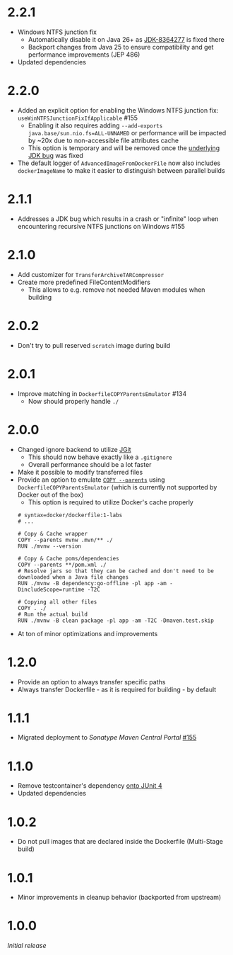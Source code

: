 # 2.2.1
* Windows NTFS junction fix
  * Automatically disable it on Java 26+ as [JDK-8364277](https://bugs.openjdk.org/browse/JDK-8364277) is fixed there
  * Backport changes from Java 25 to ensure compatibility and get performance improvements (JEP 486)
* Updated dependencies

# 2.2.0
* Added an explicit option for enabling the Windows NTFS junction fix: ``useWinNTFSJunctionFixIfApplicable`` #155
  * Enabling it also requires adding ``--add-exports java.base/sun.nio.fs=ALL-UNNAMED`` or performance will be impacted by ~20x due to non-accessible file attributes cache
  * This option is temporary and will be removed once the [underlying JDK bug](https://bugs.openjdk.org/browse/JDK-8364277) was fixed
* The default logger of ``AdvancedImageFromDockerFile`` now also includes ``dockerImageName`` to make it easier to distinguish between parallel builds

# 2.1.1
* Addresses a JDK bug which results in a crash or "infinite" loop when encountering recursive NTFS junctions on Windows #155

# 2.1.0
* Add customizer for ``TransferArchiveTARCompressor``
* Create more predefined FileContentModifiers
  * This allows to e.g. remove not needed Maven modules when building

# 2.0.2
* Don't try to pull reserved ``scratch`` image during build

# 2.0.1
* Improve matching in ``DockerfileCOPYParentsEmulator`` #134
  * Now should properly handle ``./``

# 2.0.0
* Changed ignore backend to utilize [JGit](https://github.com/eclipse-jgit/jgit) 
    * This should now behave exactly like a ``.gitignore``
    * Overall performance should be a lot faster
* Make it possible to modify transferred files
* Provide an option to emulate [``COPY --parents``](https://docs.docker.com/reference/dockerfile/#copy---parents) using ``DockerfileCOPYParentsEmulator`` (which is currently not supported by Docker out of the box)
    * This option is required to utilize Docker's cache properly
    ```docker
    # syntax=docker/dockerfile:1-labs
    # ...
    
    # Copy & Cache wrapper
    COPY --parents mvnw .mvn/** ./
    RUN ./mvnw --version

    # Copy & Cache poms/dependencies
    COPY --parents **/pom.xml ./
    # Resolve jars so that they can be cached and don't need to be downloaded when a Java file changes
    RUN ./mvnw -B dependency:go-offline -pl app -am -DincludeScope=runtime -T2C

    # Copying all other files
    COPY . ./
    # Run the actual build
    RUN ./mvnw -B clean package -pl app -am -T2C -Dmaven.test.skip
    ```
* At ton of minor optimizations and improvements

# 1.2.0
* Provide an option to always transfer specific paths
* Always transfer Dockerfile - as it is required for building - by default

# 1.1.1
* Migrated deployment to _Sonatype Maven Central Portal_ [#155](https://github.com/xdev-software/standard-maven-template/issues/155)

# 1.1.0
* Remove testcontainer's dependency [onto JUnit 4](https://github.com/xdev-software/testcontainers-junit4-mock/?tab=readme-ov-file)
* Updated dependencies

# 1.0.2
* Do not pull images that are declared inside the Dockerfile (Multi-Stage build)

# 1.0.1
* Minor improvements in cleanup behavior (backported from upstream)

# 1.0.0
_Initial release_
